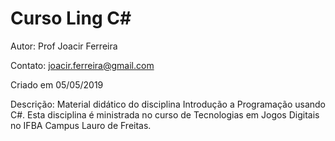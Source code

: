 # Curso Ling C#

Autor: Prof Joacir Ferreira

Contato: joacir.ferreira@gmail.com

Criado em 05/05/2019

Descrição:
Material didático do disciplina Introdução a Programação usando C#. Esta disciplina é ministrada no curso de Tecnologias em Jogos Digitais no IFBA Campus Lauro de Freitas.
